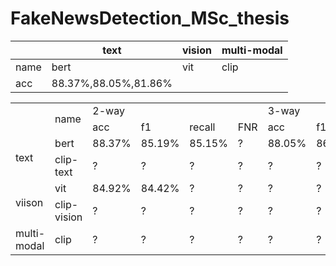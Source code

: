 # FakeNewsDetection_MSc_thesis

|      | text |vision|multi-modal|
|------|------|---|---|
| name |bert|vit|clip|
| acc  |88.37%,88.05%,81.86%

<table>
<tr>
    <td rowspan="2"> </td>
    <td rowspan="2">name</td>
    <td colspan="4">2-way</td>
    <td colspan="4">3-way</td>
    <td colspan="4">6-way</td>
</tr>
<tr>
    <td>acc </td>
    <td> f1 </td>
    <td> recall </td>
    <td> FNR </td>
    <td> acc </td>
    <td> f1 </td>
    <td> recall </td>
    <td> FNR </td>
    <td> acc </td>
    <td> f1 </td>
    <td> recall </td>
    <td> FNR </td>
</tr>
<tr>
    <td rowspan="2">text</td>
    <td>bert</td>
    <td>88.37%</td>
    <td>85.19%</td>
    <td>85.15%</td>
    <td>?</td>
    <td>88.05%</td>
    <td>86.93%</td>
    <td>87.46%</td>
    <td>?</td>
    <td>81.86%</td>
    <td>75.08%</td>
    <td>72.08%</td>
    <td>?</td>

</tr>
<tr>
    <td>clip-text</td>
    <td>?</td>
    <td>?</td>
    <td>?</td>
    <td>?</td>
    <td>?</td>
    <td>?</td>
    <td>?</td>
    <td>?</td>
    <td>?</td>
    <td>?</td>
    <td>?</td>
    <td>?</td>
</tr>
<tr>
    <td rowspan="2">viison</td>
    <td>vit</td>
    <td>84.92%</td>
    <td>84.42%</td>
    <td>?</td>
    <td>?</td>
    <td>?</td>
    <td>?</td>
    <td>?</td>
    <td>?</td>
    <td>?</td>
    <td>?</td>
    <td>?</td>
    <td>?</td>
</tr>
<tr>
    <td>clip-vision</td>
    <td>?</td>
    <td>?</td>
    <td>?</td>
    <td>?</td>
    <td>?</td>
    <td>?</td>
    <td>?</td>
    <td>?</td>
    <td>?</td>
    <td>?</td>
    <td>?</td>
    <td>?</td>
</tr>
<tr>
    <td> multi-modal</td>
    <td>clip</td>
    <td>?</td>
    <td>?</td>
    <td>?</td>
    <td>?</td>
    <td>?</td>
    <td>?</td>
    <td>?</td>
    <td>?</td>
    <td>?</td>
    <td>?</td>
    <td>?</td>
    <td>?</td>
</tr>
</table>

